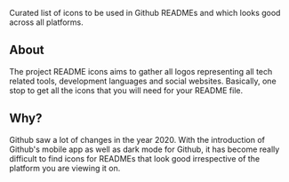 Curated list of icons to be used in Github READMEs and which looks good across all platforms.

## About

The project README icons aims to gather all logos representing all tech related tools, development languages and social websites. Basically, one stop to get all the icons that you will need for your README file. 

## Why?

Github saw a lot of changes in the year 2020. With the introduction of Github's mobile app as well as dark mode for Github, it has become really difficult to find icons for READMEs that look good irrespective of the platform you are viewing it on. 
